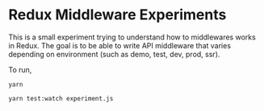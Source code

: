 # Redux Middleware Experiments

This is a small experiment trying to understand how to middlewares works in Redux. 
The goal is to be able to write API middleware that varies depending on environment (such as demo, test, dev, prod, ssr).

To run,

```
yarn

yarn test:watch experiment.js
```
